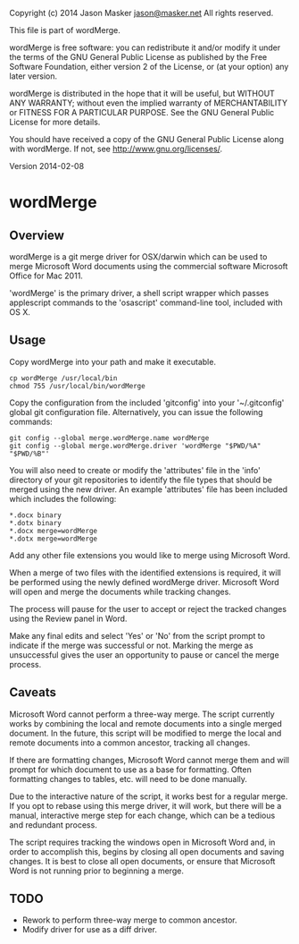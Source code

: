 Copyright (c) 2014 Jason Masker <jason@masker.net>
All rights reserved. 

This file is part of wordMerge.

wordMerge is free software: you can redistribute it and/or modify
it under the terms of the GNU General Public License as published by
the Free Software Foundation, either version 2 of the License, or
(at your option) any later version.

wordMerge is distributed in the hope that it will be useful,
but WITHOUT ANY WARRANTY; without even the implied warranty of
MERCHANTABILITY or FITNESS FOR A PARTICULAR PURPOSE.  See the
GNU General Public License for more details.

You should have received a copy of the GNU General Public License
along with wordMerge.  If not, see <http://www.gnu.org/licenses/>.

Version 2014-02-08

wordMerge
============================

Overview
--------
wordMerge is a git merge driver for OSX/darwin which can be used to merge Microsoft Word
documents using the commercial software Microsoft Office for Mac 2011.

'wordMerge' is the primary driver, a shell script wrapper which passes applescript
commands to the 'osascript' command-line tool, included with OS X.

Usage
-----
Copy wordMerge into your path and make it executable.

    cp wordMerge /usr/local/bin
    chmod 755 /usr/local/bin/wordMerge

Copy the configuration from the included 'gitconfig' into your '~/.gitconfig' global git
configuration file. Alternatively, you can issue the following commands:

    git config --global merge.wordMerge.name wordMerge
    git config --global merge.wordMerge.driver 'wordMerge "$PWD/%A" "$PWD/%B"'

You will also need to create or modify the 'attributes' file in the 'info' directory of
your git repositories to identify the file types that should be merged using the new
driver. An example 'attributes' file has been included which includes the following:

    *.docx binary
    *.dotx binary
    *.docx merge=wordMerge
    *.dotx merge=wordMerge

Add any other file extensions you would like to merge using Microsoft Word.

When a merge of two files with the identified extensions is required, it will be performed
using the newly defined wordMerge driver. Microsoft Word will open and merge the documents
while tracking changes.

The process will pause for the user to accept or reject the tracked changes using the 
Review panel in Word. 

Make any final edits and select 'Yes' or 'No' from the script prompt to indicate if the
merge was successful or not. Marking the merge as unsuccessful gives the user an
opportunity to pause or cancel the merge process.

Caveats
-------
Microsoft Word cannot perform a three-way merge. The script currently works by combining
the local and remote documents into a single merged document. In the future, this script
will be modified to merge the local and remote documents into a common ancestor, tracking
all changes.

If there are formatting changes, Microsoft Word cannot merge them and will prompt for
which document to use as a base for formatting. Often formatting changes to tables, etc.
will need to be done manually.

Due to the interactive nature of the script, it works best for a regular merge. If you opt
to rebase using this merge driver, it will work, but there will be a manual, interactive
merge step for each change, which can be a tedious and redundant process.

The script requires tracking the windows open in Microsoft Word and, in order to
accomplish this, begins by closing all open documents and saving changes. It is best to
close all open documents, or ensure that Microsoft Word is not running prior to beginning
a merge.

TODO
----
*   Rework to perform three-way merge to common ancestor.
*   Modify driver for use as a diff driver.

